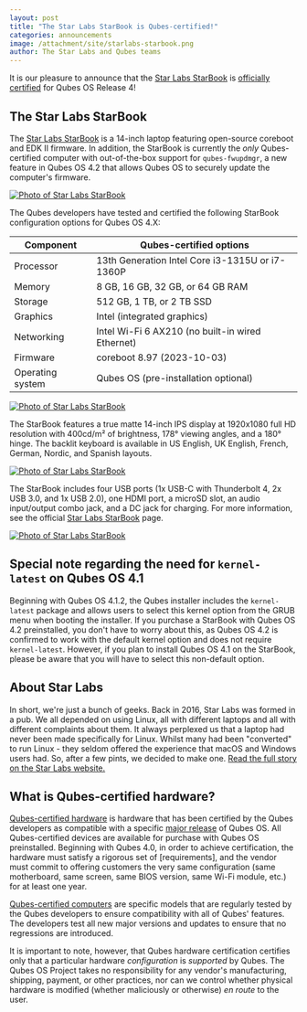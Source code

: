 ```yaml
---
layout: post
title: "The Star Labs StarBook is Qubes-certified!"
categories: announcements
image: /attachment/site/starlabs-starbook.png
author: The Star Labs and Qubes teams
---
```


It is our pleasure to announce that the [Star Labs StarBook](https://starlabs.systems/pages/starbook) is [officially certified](/doc/certified-hardware/) for Qubes OS Release 4!

## The Star Labs StarBook

The [Star Labs StarBook](https://starlabs.systems/pages/starbook) is a 14-inch laptop featuring open-source coreboot and EDK II firmware. In addition, the StarBook is currently the *only* Qubes-certified computer with out-of-the-box support for `qubes-fwupdmgr`, a new feature in Qubes OS 4.2 that allows Qubes OS to securely update the computer's firmware.

[![Photo of Star Labs StarBook](/attachment/site/starlabs-starbook.png)](https://starlabs.systems/pages/starbook)

The Qubes developers have tested and certified the following StarBook configuration options for Qubes OS 4.X:

| Component        | Qubes-certified options                          |
| ---------------- | ------------------------------------------------ |
| Processor        | 13th Generation Intel Core i3-1315U or i7-1360P  |
| Memory           | 8 GB, 16 GB, 32 GB, or 64 GB RAM                 |
| Storage          | 512 GB, 1 TB, or 2 TB SSD                        |
| Graphics         | Intel (integrated graphics)                      |
| Networking       | Intel Wi-Fi 6 AX210 (no built-in wired Ethernet) |
| Firmware         | coreboot 8.97 (2023-10-03)                       |
| Operating system | Qubes OS (pre-installation optional)             |

[![Photo of Star Labs StarBook](/attachment/site/starlabs-starbook_top.png)](https://starlabs.systems/pages/starbook)

The StarBook features a true matte 14-inch IPS display at 1920x1080 full HD resolution with 400cd/m² of brightness, 178° viewing angles, and a 180° hinge. The backlit keyboard is available in US English, UK English, French, German, Nordic, and Spanish layouts.

[![Photo of Star Labs StarBook](/attachment/site/starlabs-starbook_side.png)](https://starlabs.systems/pages/starbook)

The StarBook includes four USB ports (1x USB-C with Thunderbolt 4, 2x USB 3.0, and 1x USB 2.0), one HDMI port, a microSD slot, an audio input/output combo jack, and a DC jack for charging. For more information, see the official [Star Labs StarBook](https://starlabs.systems/pages/starbook) page.

[![Photo of Star Labs StarBook](/attachment/site/starlabs-starbook_back.png)](https://starlabs.systems/pages/starbook)

## Special note regarding the need for `kernel-latest` on Qubes OS 4.1

Beginning with Qubes OS 4.1.2, the Qubes installer includes the `kernel-latest` package and allows users to select this kernel option from the GRUB menu when booting the installer. If you purchase a StarBook with Qubes OS 4.2 preinstalled, you don't have to worry about this, as Qubes OS 4.2 is confirmed to work with the default kernel option and does not require `kernel-latest`. However, if you plan to install Qubes OS 4.1 on the StarBook, please be aware that you will have to select this non-default option.

## About Star Labs

In short, we're just a bunch of geeks. Back in 2016, Star Labs was formed in a pub. We all depended on using Linux, all with different laptops and all with different complaints about them. It always perplexed us that a laptop had never been made specifically for Linux. Whilst many had been "converted" to run Linux - they seldom offered the experience that macOS and Windows users had. So, after a few pints, we decided to make one. [Read the full story on the Star Labs website.](https://us.starlabs.systems/pages/about-us)

## What is Qubes-certified hardware?

[Qubes-certified hardware](/doc/certified-hardware/) is hardware that has been certified by the Qubes developers as compatible with a specific [major release](/doc/version-scheme/) of Qubes OS. All Qubes-certified devices are available for purchase with Qubes OS preinstalled. Beginning with Qubes 4.0, in order to achieve certification, the hardware must satisfy a rigorous set of [requirements], and the vendor must commit to offering customers the very same configuration (same motherboard, same screen, same BIOS version, same Wi-Fi module, etc.) for at least one year.

[Qubes-certified computers](/doc/certified-hardware/#qubes-certified-computers) are specific models that are regularly tested by the Qubes developers to ensure compatibility with all of Qubes' features. The developers test all new major versions and updates to ensure that no regressions are introduced.

It is important to note, however, that Qubes hardware certification certifies only that a particular hardware *configuration* is *supported* by Qubes. The Qubes OS Project takes no responsibility for any vendor's manufacturing, shipping, payment, or other practices, nor can we control whether physical hardware is modified (whether maliciously or otherwise) *en route* to the user.
